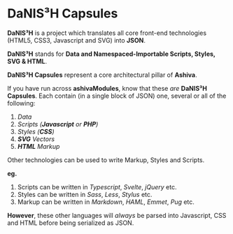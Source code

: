 # DaNIS³H Capsules

**DaNIS³H** is a project which translates all core front-end technologies (HTML5, CSS3, Javascript and SVG) into **JSON**.

**DaNIS³H** stands for **Data and Namespaced-Importable Scripts, Styles, SVG & HTML**.

**DaNIS³H Capsules** represent a core architectural pillar of **Ashiva**.

If you have run across **ashivaModules**, know that these *are* **DaNIS³H Capsules**. Each contain (in a single block of JSON) one, several or all of the following:

1) *Data*
2) *Scripts (**Javascript** or **PHP**)*
3) *Styles (**CSS**)*
4) ***SVG** Vectors*
5) ***HTML** Markup*

Other technologies can be used to write Markup, Styles and Scripts.

**eg.**

1) Scripts can be written in *Typescript*, *Svelte*, *jQuery* etc.
2) Styles can be written in *Sass*, *Less*, *Stylus* etc.
3) Markup can be written in *Markdown*, *HAML*, *Emmet*, *Pug* etc.

**However**, these other languages will *always* be parsed into Javascript, CSS and HTML before being serialized as JSON.
